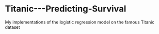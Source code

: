 # Titanic---Predicting-Survival
My implementations of the logistic regression model on the famous Titanic dataset
